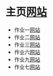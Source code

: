 # 主页[网站](https://wuqing16341019.github.io/swsad/)
* 作业一[网站](https://github.com/wuqing16341019/swsad/blob/master/16341019wuqing%20%20sysu-swsad.github.io.pdf)
* 作业二[网站](https://github.com/wuqing16341019/swsad/blob/master/sysu-swsad.github.io_hw2.pdf)
* 作业三[网站](https://github.com/wuqing16341019/swsad/blob/master/sysu-swsad.github.io_hw3.pdf)
* 作业六[网站](https://github.com/wuqing16341019/swsad/blob/master/sysu-swsad.github.io_hw6.pdf)
* 作业九[网站](https://github.com/wuqing16341019/swsad/blob/master/sysu-swsad.github.io_hw9.pdf)
* 作业七[网站](https://github.com/wuqing16341019/swsad/blob/master/sysu-swsad.github.io_hw7.pdf)
